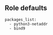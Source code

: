 
```{include} ../../../roles/stage1_dns/README.md
```

## Role defaults

```
packages_list:
  - python3-netaddr
  - bind9
